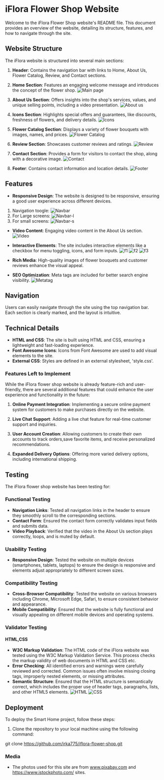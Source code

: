 # iFlora Flower Shop Website

Welcome to the iFlora Flower Shop website's README file. This document provides an overview of the website, detailing its structure, features, and how to navigate through the site.

## Website Structure

The iFlora website is structured into several main sections:

1. **Header**: Contains the navigation bar with links to Home, About Us, Flower Catalog, Review, and Contact sections.
2. **Home Section**: Features an engaging welcome message and introduces the concept of the flower shop.
![Main page](assets/images/screenshots/main-page.png)

3. **About Us Section**: Offers insights into the shop's services, values, and unique selling points, including a video presentation.
![About us](assets/images/screenshots/about.png)

4. **Icons Section**: Highlights special offers and guarantees, like discounts, freshness of flowers, and delivery details.
![Icons](assets/images/screenshots/icons.png)

5. **Flower Catalog Section**: Displays a variety of flower bouquets with images, names, and prices.
![Flower Catalog](assets/images/screenshots/Flower-catalog.png)

6. **Review Section**: Showcases customer reviews and ratings.
![Review](assets/images/screenshots/customers-review.png)

7. **Contact Section**: Provides a form for visitors to contact the shop, along with a decorative image.
![Contact](assets/images/screenshots/contact.png)

8. **Footer**: Contains contact information and location details.
![Footer](assets/images/screenshots/footer.png)

## Features

- **Responsive Design**: The website is designed to be responsive, ensuring a good user experience across different devices.

1. Navigation toogle:
![Navbar](assets/images/screenshots/nav-bar-toogle.png)
2. For Large screens:
![Navbar-l](assets/images/screenshots/navbar-large.png)
3. For small screens:
![Navbar-s](assets/images/screenshots/navbar-smal.png)

- **Video Content**: Engaging video content in the About Us section.
![Video](assets/images/screenshots/video.png)

- **Interactive Elements**: The site includes interactive elements like a checkbox for menu toggling, icons, and form inputs.
![f1](assets/images/screenshots/font-awesome.png)
![f2](assets/images/screenshots/font-awesome2.png)
![f3](assets/images/screenshots/font-awesome3.png)

- **Rich Media**: High-quality images of flower bouquets and customer reviews enhance the visual appeal.
- **SEO Optimization**: Meta tags are included for better search engine visibility.
![Metatag](assets/images/screenshots/meta-tags.png)

## Navigation

Users can easily navigate through the site using the top navigation bar. Each section is clearly marked, and the layout is intuitive.

## Technical Details

- **HTML and CSS**: The site is built using HTML and CSS, ensuring a lightweight and fast-loading experience.
- **Font Awesome Icons**: Icons from Font Awesome are used to add visual elements to the site.
- **External CSS**: Styles are defined in an external stylesheet, 'style.css'.

### Features Left to Implement

While the iFlora flower shop website is already feature-rich and user-friendly, there are several additional features that could enhance the user experience and functionality in the future:

1. **Online Payment Integration**:  Implementing a secure online payment system for customers to make purchases directly on the website.
2. **Live Chat Support**:  Adding a live chat feature for real-time customer support and inquiries.
3. **User Account Creation**: Allowing customers to create their own accounts to track orders,save favorite items, and receive personalized recommendations.

4. **Expanded Delivery Options**: Offering  more varied  delivery options, including international shipping.

## Testing

The iFlora flower shop website has been testing for:

### Functional Testing

- **Navigation Links**: Tested all navigation links in the header to ensure they smoothly scroll to the corresponding sections.
- **Contact Form**: Ensured the contact form correctly validates input fields and submits data.
- **Video Playback**: Verified that the video in the About Us section plays correctly, loops, and is muted by default.

### Usability Testing

- **Responsive Design**: Tested the website on multiple devices (smartphones, tablets, laptops) to ensure the design is responsive and elements adjust appropriately to different screen sizes.

### Compatibility Testing

- **Cross-Browser Compatibility**: Tested the website on various browsers including Chrome, Microsoft Edge, Safari, to ensure consistent behavior and appearance.
- **Mobile Compatibility**: Ensured that the website is fully functional and visually appealing on different mobile devices and operating systems.

### Validator Testing

#### HTML,CSS

- **W3C Markup Validation**: The HTML code of the iFlora website was tested using the W3C Markup Validation Service. This process checks the markup validity of web documents in HTML and CSS etc.
- **Error Checking**: All identified errors and warnings were carefully reviewed and corrected. Common issues often involve missing closing tags, improperly nested elements, or missing attributes.
- **Semantic Structure**: Ensured that the HTML structure is semantically correct, which includes the proper use of header tags, paragraphs, lists, and other HTML5 elements.
![HTML](assets/images/screenshots/html-validator.png)
![CSS](assets/images/screenshots/css-validator.png)

## Deployment

To deploy the Smart Home project, follow these steps:

1. Clone the repository to your local machine using the following command:

git clone <https://github.com/irka775/iflora-flower-shop.git>

### Media

- The photos used for this site are from  www.pixabay.com and <https://www.istockphoto.com/> sites.

